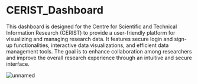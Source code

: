 # CERIST_Dashboard
This dashboard is designed for the Centre for Scientific and Technical Information Research (CERIST) to provide a user-friendly platform for visualizing and managing research data. It features secure login and sign-up functionalities, interactive data visualizations, and efficient data management tools. The goal is to enhance collaboration among researchers and improve the overall research experience through an intuitive and secure interface.

![unnamed](https://github.com/user-attachments/assets/91d7db04-476b-4ccb-8794-c64bab04b10d)

